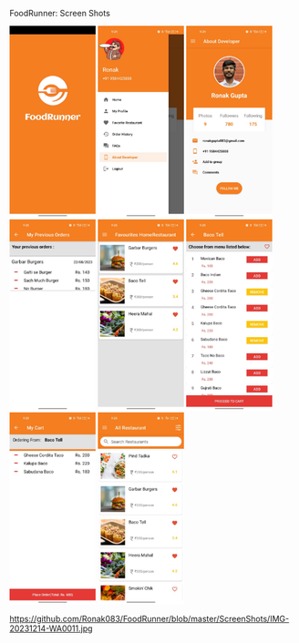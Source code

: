 FoodRunner: Screen Shots 

<img src="ScreenShots/IMG-20231214-WA0009.jpg" alt="FoodRunner Splash Screen" width="30%"/>
<img src="ScreenShots/IMG-20231214-WA0011.jpg" alt="FoodRunner Splash Screen" width="30%"/>
<img src="ScreenShots/IMG-20231214-WA0012.jpg" alt="FoodRunner Splash Screen" width="30%"/>
<img src="ScreenShots/IMG-20231214-WA0013.jpg" alt="FoodRunner Splash Screen" width="30%"/>
<img src="ScreenShots/IMG-20231214-WA0014.jpg" alt="FoodRunner Splash Screen" width="30%"/>
<img src="ScreenShots/IMG-20231214-WA0015.jpg" alt="FoodRunner Splash Screen" width="30%"/>
<img src="ScreenShots/IMG-20231214-WA0016.jpg" alt="FoodRunner Splash Screen" width="30%"/>
<img src="ScreenShots/IMG-20231214-WA0017.jpg" alt="FoodRunner Splash Screen" width="30%"/>

https://github.com/Ronak083/FoodRunner/blob/master/ScreenShots/IMG-20231214-WA0011.jpg
